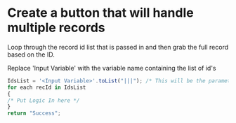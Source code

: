 # Create a button that will handle multiple records

Loop through the record id list that is passed in and then grab the full record based on the ID.

Replace 'Input Variable' with the variable name containing the list of id's

```javascript
IdsList = '<Input Variable>'.toList("|||"); /* This will be the parameter you give the function */
for each recId in IdsList
{
/* Put Logic In here */
}
return "Success";

```
